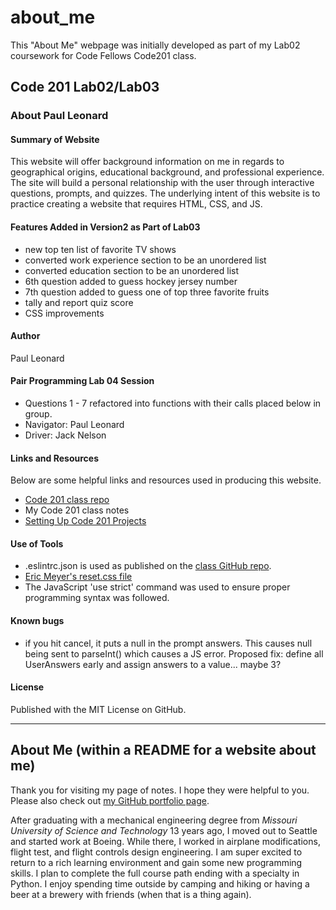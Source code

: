 # about_me
This "About Me" webpage was initially developed as part of my Lab02 coursework for Code Fellows Code201 class.

## Code 201 Lab02/Lab03

### About Paul Leonard

#### Summary of Website
This website will offer background information on me in regards to geographical origins, educational background, and professional experience.  The site will build a personal relationship with the user through interactive questions, prompts, and quizzes.  The underlying intent of this website is to practice creating a website that requires HTML, CSS, and JS.

#### Features Added in Version2 as Part of Lab03
- new top ten list of favorite TV shows
- converted work experience section to be an unordered list
- converted education section to be an unordered list
- 6th question added to guess hockey jersey number
- 7th question added to guess one of top three favorite fruits
- tally and report quiz score
- CSS improvements

#### Author
Paul Leonard

#### Pair Programming Lab 04 Session
- Questions 1 - 7 refactored into functions with their calls placed below in group.
- Navigator: Paul Leonard
- Driver: Jack Nelson

#### Links and Resources
Below are some helpful links and resources used in producing this website.
- [Code 201 class repo](https://github.com/codefellows/seattle-201d65)
- My Code 201 class notes
- [Setting Up Code 201 Projects](https://codefellows.github.io/code-201-guide/curriculum/class-02/project_setup)

#### Use of Tools
- .eslintrc.json is used as published on the [class GitHub repo](https://github.com/codefellows/seattle-201d65).
- [Eric Meyer's reset.css file](https://meyerweb.com/eric/tools/css/reset/)
- The JavaScript 'use strict' command was used to ensure proper programming syntax was followed. 

#### Known bugs
- if you hit cancel, it puts a null in the prompt answers. This causes null being sent to parseInt() which causes a JS error. Proposed fix: define all UserAnswers early and assign answers to a value... maybe 3?

#### License
Published with the MIT License on GitHub.

---
## About Me (within a README for a website about me)
Thank you for visiting my page of notes.  I hope they were helpful to you.  Please also check out [my GitHub portfolio page](https://github.com/paul-leonard "Paul's GitHub Portfolio").

After graduating with a mechanical engineering degree from *Missouri University of Science and Technology* 13 years ago, I moved out to Seattle and started work at Boeing.  While there, I worked in airplane modifications, flight test, and flight controls design engineering.  I am super excited to return to a rich learning environment and gain some new programming skills.  I plan to complete the full course path ending with a specialty in Python.  I enjoy spending time outside by camping and hiking or having a beer at a brewery with friends (when that is a thing again).


